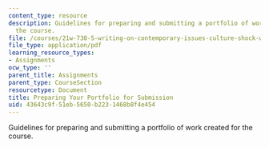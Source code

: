 ```yaml
---
content_type: resource
description: Guidelines for preparing and submitting a portfolio of work created for
  the course.
file: /courses/21w-730-5-writing-on-contemporary-issues-culture-shock-writing-editing-and-publishing-in-cyberspace-fall-2008/43643c9f51eb5650b2231468b8f4e454_prfl_sbn_gdl.pdf
file_type: application/pdf
learning_resource_types:
- Assignments
ocw_type: ''
parent_title: Assignments
parent_type: CourseSection
resourcetype: Document
title: Preparing Your Portfolio for Submission
uid: 43643c9f-51eb-5650-b223-1468b8f4e454
---
```

Guidelines for preparing and submitting a portfolio of work created for the course.

